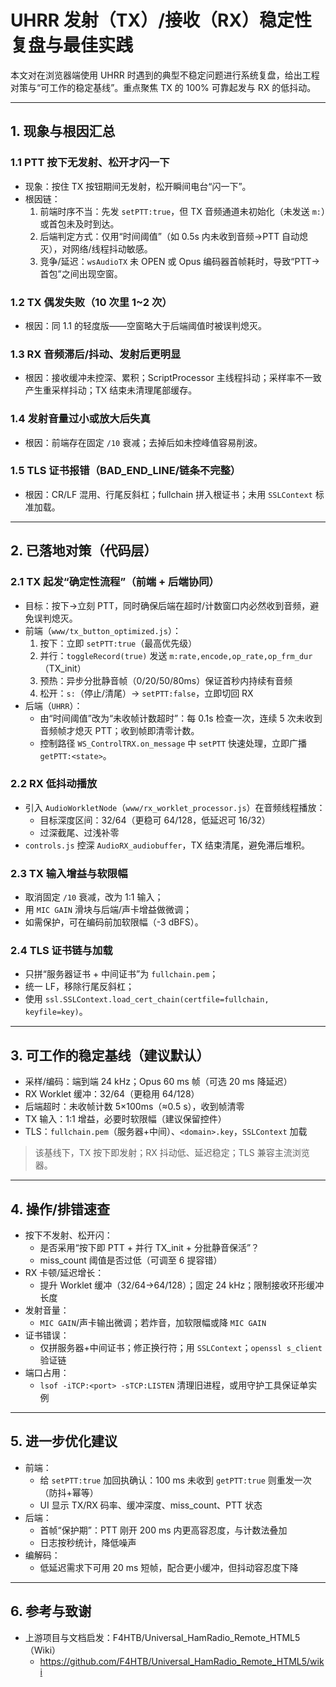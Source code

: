 # UHRR 发射（TX）/接收（RX）稳定性复盘与最佳实践

本文对在浏览器端使用 UHRR 时遇到的典型不稳定问题进行系统复盘，给出工程对策与“可工作的稳定基线”。重点聚焦 TX 的 100% 可靠起发与 RX 的低抖动。

---

## 1. 现象与根因汇总

### 1.1 PTT 按下无发射、松开才闪一下
- 现象：按住 TX 按钮期间无发射，松开瞬间电台“闪一下”。
- 根因链：
  1) 前端时序不当：先发 `setPTT:true`，但 TX 音频通道未初始化（未发送 `m:`）或首包未及时到达。
  2) 后端判定方式：仅用“时间阈值”（如 0.5s 内未收到音频→PTT 自动熄灭），对网络/线程抖动敏感。
  3) 竞争/延迟：`wsAudioTX` 未 OPEN 或 Opus 编码器首帧耗时，导致“PTT→首包”之间出现空窗。

### 1.2 TX 偶发失败（10 次里 1~2 次）
- 根因：同 1.1 的轻度版——空窗略大于后端阈值时被误判熄灭。

### 1.3 RX 音频滞后/抖动、发射后更明显
- 根因：接收缓冲未控深、累积；ScriptProcessor 主线程抖动；采样率不一致产生重采样抖动；TX 结束未清理尾部缓存。

### 1.4 发射音量过小或放大后失真
- 根因：前端存在固定 `/10` 衰减；去掉后如未控峰值容易削波。

### 1.5 TLS 证书报错（BAD_END_LINE/链条不完整）
- 根因：CR/LF 混用、行尾反斜杠；fullchain 拼入根证书；未用 `SSLContext` 标准加载。

---

## 2. 已落地对策（代码层）

### 2.1 TX 起发“确定性流程”（前端 + 后端协同）
- 目标：按下→立刻 PTT，同时确保后端在超时/计数窗口内必然收到音频，避免误判熄灭。
- 前端（`www/tx_button_optimized.js`）：
  1) 按下：立即 `setPTT:true`（最高优先级）
  2) 并行：`toggleRecord(true)` 发送 `m:rate,encode,op_rate,op_frm_dur`（TX_init）
  3) 预热：异步分批静音帧（0/20/50/80ms）保证首秒内持续有音频
  4) 松开：`s:`（停止/清尾）→ `setPTT:false`，立即切回 RX
- 后端（`UHRR`）：
  - 由“时间阈值”改为“未收帧计数超时”：每 0.1s 检查一次，连续 5 次未收到音频帧才熄灭 PTT；收到帧即清零计数。
  - 控制路径 `WS_ControlTRX.on_message` 中 `setPTT` 快速处理，立即广播 `getPTT:<state>`。

### 2.2 RX 低抖动播放
- 引入 `AudioWorkletNode`（`www/rx_worklet_processor.js`）在音频线程播放：
  - 目标深度区间：32/64（更稳可 64/128，低延迟可 16/32）
  - 过深截尾、过浅补零
- `controls.js` 控深 `AudioRX_audiobuffer`，TX 结束清尾，避免滞后堆积。

### 2.3 TX 输入增益与软限幅
- 取消固定 `/10` 衰减，改为 1:1 输入；
- 用 `MIC GAIN` 滑块与后端/声卡增益做微调；
- 如需保护，可在编码前加软限幅（-3 dBFS）。

### 2.4 TLS 证书链与加载
- 只拼“服务器证书 + 中间证书”为 `fullchain.pem`；
- 统一 LF，移除行尾反斜杠；
- 使用 `ssl.SSLContext.load_cert_chain(certfile=fullchain, keyfile=key)`。

---

## 3. 可工作的稳定基线（建议默认）
- 采样/编码：端到端 24 kHz；Opus 60 ms 帧（可选 20 ms 降延迟）
- RX Worklet 缓冲：32/64（更稳用 64/128）
- 后端超时：未收帧计数 5×100ms（≈0.5 s），收到帧清零
- TX 输入：1:1 增益，必要时软限幅（建议保留控件）
- TLS：`fullchain.pem`（服务器+中间）、`<domain>.key`，`SSLContext` 加载

> 该基线下，TX 按下即发射；RX 抖动低、延迟稳定；TLS 兼容主流浏览器。

---

## 4. 操作/排错速查
- 按下不发射、松开闪：
  - 是否采用“按下即 PTT + 并行 TX_init + 分批静音保活”？
  - miss_count 阈值是否过低（可调至 6 提容错）
- RX 卡顿/延迟增长：
  - 提升 Worklet 缓冲（32/64→64/128）；固定 24 kHz；限制接收环形缓冲长度
- 发射音量：
  - `MIC GAIN`/声卡输出微调；若炸音，加软限幅或降 `MIC GAIN`
- 证书错误：
  - 仅拼服务器+中间证书；修正换行符；用 `SSLContext`；`openssl s_client` 验证链
- 端口占用：
  - `lsof -iTCP:<port> -sTCP:LISTEN` 清理旧进程，或用守护工具保证单实例

---

## 5. 进一步优化建议
- 前端：
  - 给 `setPTT:true` 加回执确认：100 ms 未收到 `getPTT:true` 则重发一次（防抖+幂等）
  - UI 显示 TX/RX 码率、缓冲深度、miss_count、PTT 状态
- 后端：
  - 首帧“保护期”：PTT 刚开 200 ms 内更高容忍度，与计数法叠加
  - 日志按秒统计，降低噪声
- 编解码：
  - 低延迟需求下可用 20 ms 短帧，配合更小缓冲，但抖动容忍度下降

---

## 6. 参考与致谢
- 上游项目与文档启发：F4HTB/Universal_HamRadio_Remote_HTML5（Wiki）
  - https://github.com/F4HTB/Universal_HamRadio_Remote_HTML5/wiki
